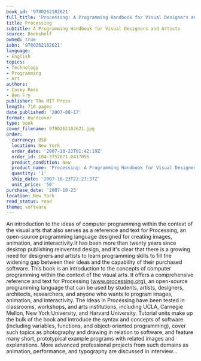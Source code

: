 ```yaml
---
book_id: '9780262182621'
full_title: 'Processing: A Programming Handbook for Visual Designers and Artists'
title: Processing
subtitle: A Programming Handbook for Visual Designers and Artists
source: Bookshelf
owned: true
isbn: '9780262182621'
language:
- English
topics:
- Technology
- Programming
- Art
authors:
- Casey Reas
- Ben Fry
publisher: The MIT Press
length: 710 pages
date_published: '2007-08-17'
format: Hardcover
type: book
cover_filename: 9780262182621.jpg
order:
  currency: USD
  location: New York
  order_date: '2007-10-23T01:42:19Z'
  order_id: 104-3757671-8417056
  product_condition: New
  product_name: 'Processing: A Programming Handbook for Visual Designers and Artists'
  quantity: '1'
  ship_date: '2007-10-23T22:27:37Z'
  unit_price: '50'
purchase_date: '2007-10-23'
location: New York
read_status: read
theme: software
---
```

An introduction to the ideas of computer programming within the context of the visual arts that also serves as a reference and text for Processing, an open-source programming language designed for creating images, animation, and interactivity.It has been more than twenty years since desktop publishing reinvented design, and it's clear that there is a growing need for designers and artists to learn programming skills to fill the widening gap between their ideas and the capability of their purchased software. This book is an introduction to the concepts of computer programming within the context of the visual arts. It offers a comprehensive reference and text for Processing (www.processing.org), an open-source programming language that can be used by students, artists, designers, architects, researchers, and anyone who wants to program images, animation, and interactivity. The ideas in Processing have been tested in classrooms, workshops, and arts institutions, including UCLA, Carnegie Mellon, New York University, and Harvard University. Tutorial units make up the bulk of the book and introduce the syntax and concepts of software (including variables, functions, and object-oriented programming), cover such topics as photography and drawing in relation to software, and feature many short, prototypical example programs with related images and explanations. More advanced professional projects from such domains as animation, performance, and typography are discussed in interview...
